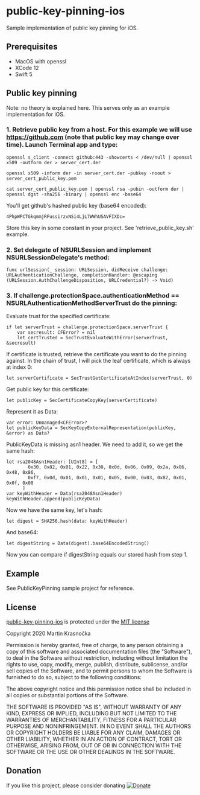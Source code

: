 # public-key-pinning-ios
Sample implementation of public key pinning for iOS.

## Prerequisites
- MacOS with openssl
- XCode 12
- Swift 5

## Public key pinning
Note: no theory is explained here. This serves only as an example implementation for iOS.

### 1. Retrieve public key from a host. For this example we will use https://github.com (note that public key may change over time). Launch Terminal app and type:
```
openssl s_client -connect github:443 -showcerts < /dev/null | openssl x509 -outform der > server_cert.der
```
```
openssl x509 -inform der -in server_cert.der -pubkey -noout > server_cert_public_key.pem
```
```
cat server_cert_public_key.pem | openssl rsa -pubin -outform der | openssl dgst -sha256 -binary | openssl enc -base64
```

You'll get github's hashed public key (base64 encoded):
```
4PhpWPCTGkqmmjRFussirzvNSi4LjL7WWhUSAVFIXDc=
```
Store this key in some constant in your project.
See 'retrieve_public_key.sh' example.

### 2. Set delegate of NSURLSession and implement NSURLSessionDelegate's method:
```
func urlSession(_ session: URLSession, didReceive challenge: URLAuthenticationChallenge, completionHandler: @escaping (URLSession.AuthChallengeDisposition, URLCredential?) -> Void)
```

### 3. If challenge.protectionSpace.authenticationMethod == NSURLAuthenticationMethodServerTrust do the pinning:

Evaluate trust for the specified certificate:
```
if let serverTrust = challenge.protectionSpace.serverTrust {
    var secresult: CFError? = nil
    let certTrusted = SecTrustEvaluateWithError(serverTrust, &secresult)
```
If certificate is trusted, retrieve the certificate you want to do the pinning against. In the chain of trust, I will pick the leaf certificate, which is always at index 0:
```
let serverCertificate = SecTrustGetCertificateAtIndex(serverTrust, 0)
```
Get public key for this certificate:
```
let publicKey = SecCertificateCopyKey(serverCertificate)
```
Represent it as Data:
```
var error: Unmanaged<CFError>?
let publicKeyData = SecKeyCopyExternalRepresentation(publicKey, &error) as Data?
```
PublicKeyData is missing asn1 header. We need to add it, so we get the same hash:
```
let rsa2048Asn1Header: [UInt8] = [
        0x30, 0x82, 0x01, 0x22, 0x30, 0x0d, 0x06, 0x09, 0x2a, 0x86, 0x48, 0x86,
        0xf7, 0x0d, 0x01, 0x01, 0x01, 0x05, 0x00, 0x03, 0x82, 0x01, 0x0f, 0x00
      ]
var keyWithHeader = Data(rsa2048Asn1Header)
keyWithHeader.append(publicKeyData)
```
Now we have the same key, let's hash:
```
let digest = SHA256.hash(data: keyWithHeader)
```
And base64:
```
let digestString = Data(digest).base64EncodedString()
```
Now you can compare if digestString equals our stored hash from step 1.

## Example
See PublicKeyPinning sample project for reference.

## License

[public-key-pinning-ios](https://github.com/martinkrasnocka/public-key-pinning-ios) is protected under the [MIT license](http://www.opensource.org/licenses/mit-license.php)

Copyright 2020 Martin Krasnočka

Permission is hereby granted, free of charge, to any person obtaining a copy of this software and associated documentation files (the "Software"), to deal in the Software without restriction, including without limitation the rights to use, copy, modify, merge, publish, distribute, sublicense, and/or sell copies of the Software, and to permit persons to whom the Software is furnished to do so, subject to the following conditions:

The above copyright notice and this permission notice shall be included in all copies or substantial portions of the Software.

THE SOFTWARE IS PROVIDED "AS IS", WITHOUT WARRANTY OF ANY KIND, EXPRESS OR IMPLIED, INCLUDING BUT NOT LIMITED TO THE WARRANTIES OF MERCHANTABILITY, FITNESS FOR A PARTICULAR PURPOSE AND NONINFRINGEMENT. IN NO EVENT SHALL THE AUTHORS OR COPYRIGHT HOLDERS BE LIABLE FOR ANY CLAIM, DAMAGES OR OTHER LIABILITY, WHETHER IN AN ACTION OF CONTRACT, TORT OR OTHERWISE, ARISING FROM, OUT OF OR IN CONNECTION WITH THE SOFTWARE OR THE USE OR OTHER DEALINGS IN THE SOFTWARE.

## Donation

If you like this project, please consider donating [![Donate](https://img.shields.io/badge/Donate-PayPal-green.svg)](https://www.paypal.com/cgi-bin/webscr?cmd=_donations&business=VUAUV9BSVNUYJ&currency_code=EUR&source=url)

